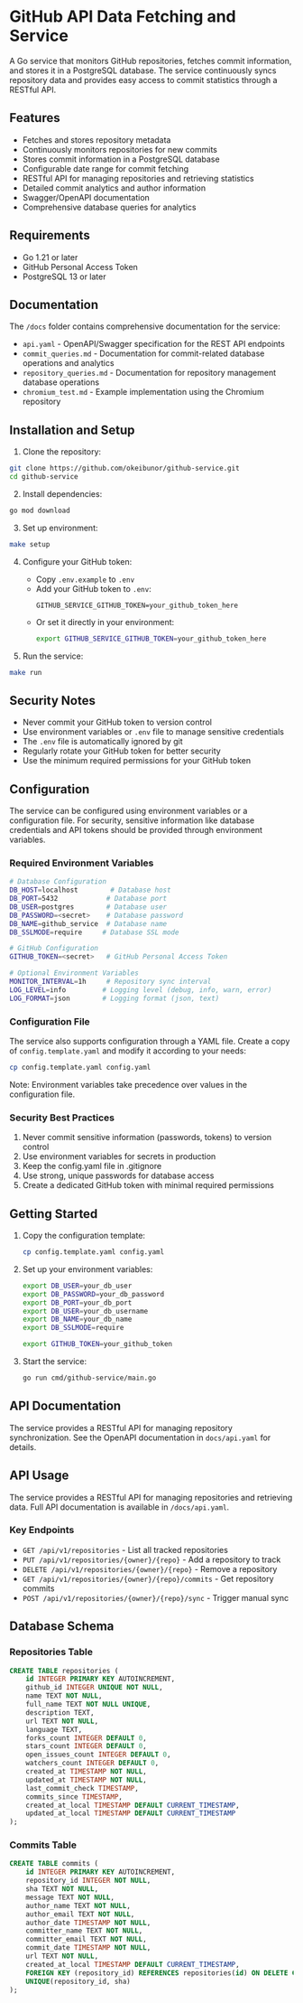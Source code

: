 # GitHub API Data Fetching and Service

A Go service that monitors GitHub repositories, fetches commit information, and stores it in a PostgreSQL database. The service continuously syncs repository data and provides easy access to commit statistics through a RESTful API.

## Features

- Fetches and stores repository metadata
- Continuously monitors repositories for new commits
- Stores commit information in a PostgreSQL database
- Configurable date range for commit fetching
- RESTful API for managing repositories and retrieving statistics
- Detailed commit analytics and author information
- Swagger/OpenAPI documentation
- Comprehensive database queries for analytics

## Requirements

- Go 1.21 or later
- GitHub Personal Access Token
- PostgreSQL 13 or later

## Documentation

The `/docs` folder contains comprehensive documentation for the service:

- `api.yaml` - OpenAPI/Swagger specification for the REST API endpoints
- `commit_queries.md` - Documentation for commit-related database operations and analytics
- `repository_queries.md` - Documentation for repository management database operations
- `chromium_test.md` - Example implementation using the Chromium repository

## Installation and Setup

1. Clone the repository:

```bash
git clone https://github.com/okeibunor/github-service.git
cd github-service
```

2. Install dependencies:

```bash
go mod download
```

3. Set up environment:

```bash
make setup
```

4. Configure your GitHub token:

   - Copy `.env.example` to `.env`
   - Add your GitHub token to `.env`:
     ```
     GITHUB_SERVICE_GITHUB_TOKEN=your_github_token_here
     ```
   - Or set it directly in your environment:
     ```bash
     export GITHUB_SERVICE_GITHUB_TOKEN=your_github_token_here
     ```

5. Run the service:

```bash
make run
```

## Security Notes

- Never commit your GitHub token to version control
- Use environment variables or `.env` file to manage sensitive credentials
- The `.env` file is automatically ignored by git
- Regularly rotate your GitHub token for better security
- Use the minimum required permissions for your GitHub token

## Configuration

The service can be configured using environment variables or a configuration file. For security, sensitive information like database credentials and API tokens should be provided through environment variables.

### Required Environment Variables

```bash
# Database Configuration
DB_HOST=localhost        # Database host
DB_PORT=5432            # Database port
DB_USER=postgres        # Database user
DB_PASSWORD=<secret>    # Database password
DB_NAME=github_service  # Database name
DB_SSLMODE=require     # Database SSL mode

# GitHub Configuration
GITHUB_TOKEN=<secret>   # GitHub Personal Access Token

# Optional Environment Variables
MONITOR_INTERVAL=1h     # Repository sync interval
LOG_LEVEL=info         # Logging level (debug, info, warn, error)
LOG_FORMAT=json        # Logging format (json, text)
```

### Configuration File

The service also supports configuration through a YAML file. Create a copy of `config.template.yaml` and modify it according to your needs:

```bash
cp config.template.yaml config.yaml
```

Note: Environment variables take precedence over values in the configuration file.

### Security Best Practices

1. Never commit sensitive information (passwords, tokens) to version control
2. Use environment variables for secrets in production
3. Keep the config.yaml file in .gitignore
4. Use strong, unique passwords for database access
5. Create a dedicated GitHub token with minimal required permissions

## Getting Started

1. Copy the configuration template:

   ```bash
   cp config.template.yaml config.yaml
   ```

2. Set up your environment variables:

   ```bash
   export DB_USER=your_db_user
   export DB_PASSWORD=your_db_password
   export DB_PORT=your_db_port
   export DB_USER=your_db_username
   export DB_NAME=your_db_name
   export DB_SSLMODE=require

   export GITHUB_TOKEN=your_github_token
   ```

3. Start the service:
   ```bash
   go run cmd/github-service/main.go
   ```

## API Documentation

The service provides a RESTful API for managing repository synchronization. See the OpenAPI documentation in `docs/api.yaml` for details.

## API Usage

The service provides a RESTful API for managing repositories and retrieving data. Full API documentation is available in `/docs/api.yaml`.

### Key Endpoints

- `GET /api/v1/repositories` - List all tracked repositories
- `PUT /api/v1/repositories/{owner}/{repo}` - Add a repository to track
- `DELETE /api/v1/repositories/{owner}/{repo}` - Remove a repository
- `GET /api/v1/repositories/{owner}/{repo}/commits` - Get repository commits
- `POST /api/v1/repositories/{owner}/{repo}/sync` - Trigger manual sync

## Database Schema

### Repositories Table

```sql
CREATE TABLE repositories (
    id INTEGER PRIMARY KEY AUTOINCREMENT,
    github_id INTEGER UNIQUE NOT NULL,
    name TEXT NOT NULL,
    full_name TEXT NOT NULL UNIQUE,
    description TEXT,
    url TEXT NOT NULL,
    language TEXT,
    forks_count INTEGER DEFAULT 0,
    stars_count INTEGER DEFAULT 0,
    open_issues_count INTEGER DEFAULT 0,
    watchers_count INTEGER DEFAULT 0,
    created_at TIMESTAMP NOT NULL,
    updated_at TIMESTAMP NOT NULL,
    last_commit_check TIMESTAMP,
    commits_since TIMESTAMP,
    created_at_local TIMESTAMP DEFAULT CURRENT_TIMESTAMP,
    updated_at_local TIMESTAMP DEFAULT CURRENT_TIMESTAMP
);
```

### Commits Table

```sql
CREATE TABLE commits (
    id INTEGER PRIMARY KEY AUTOINCREMENT,
    repository_id INTEGER NOT NULL,
    sha TEXT NOT NULL,
    message TEXT NOT NULL,
    author_name TEXT NOT NULL,
    author_email TEXT NOT NULL,
    author_date TIMESTAMP NOT NULL,
    committer_name TEXT NOT NULL,
    committer_email TEXT NOT NULL,
    commit_date TIMESTAMP NOT NULL,
    url TEXT NOT NULL,
    created_at_local TIMESTAMP DEFAULT CURRENT_TIMESTAMP,
    FOREIGN KEY (repository_id) REFERENCES repositories(id) ON DELETE CASCADE,
    UNIQUE(repository_id, sha)
);
```
